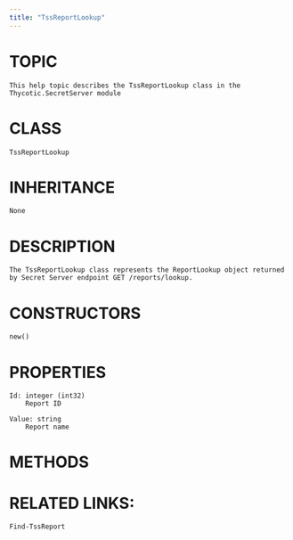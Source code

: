 ```yaml
---
title: "TssReportLookup"
---
```


# TOPIC
    This help topic describes the TssReportLookup class in the Thycotic.SecretServer module

# CLASS
    TssReportLookup

# INHERITANCE
    None

# DESCRIPTION
    The TssReportLookup class represents the ReportLookup object returned by Secret Server endpoint GET /reports/lookup.

# CONSTRUCTORS
    new()

# PROPERTIES
    Id: integer (int32)
        Report ID

    Value: string
        Report name

# METHODS

# RELATED LINKS:
    Find-TssReport